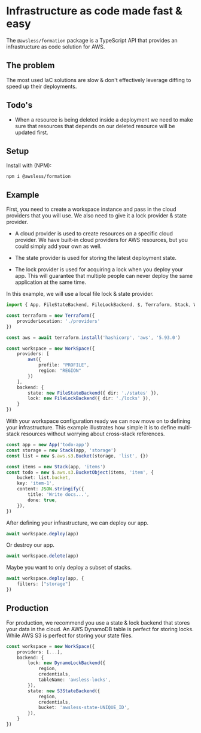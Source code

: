 
# Infrastructure as code made fast & easy

The `@awsless/formation` package is a TypeScript API that provides an infrastructure as code solution for AWS.

## The problem

The most used IaC solutions are slow & don't effectively leverage diffing to speed up their deployments.

## Todo's
- When a resource is being deleted inside a deployment we need to make sure that resources that depends on our deleted resource will be updated first.

## Setup

Install with (NPM):

```
npm i @awsless/formation
```

## Example

First, you need to create a workspace instance and pass in the cloud providers that you will use.
We also need to give it a lock provider & state provider.

- A cloud provider is used to create resources on a specific cloud provider. We have built-in cloud providers for AWS resources, but you could simply add your own as well.

- The state provider is used for storing the latest deployment state.

- The lock provider is used for acquiring a lock when you deploy your app. This will guarantee that multiple people can never deploy the same application at the same time.

In this example, we will use a local file lock & state provider.

```ts
import { App, FileStateBackend, FileLockBackend, $, Terraform, Stack, WorkSpace } from '@awsless/formation'

const terraform = new Terraform({
	providerLocation: './providers'
})

const aws = await terraform.install('hashicorp', 'aws', '5.93.0')

const workspace = new WorkSpace({
	providers: [
		aws({
			profile: "PROFILE",
			region: "REGION"
		})
	],
	backend: {
		state: new FileStateBackend({ dir: './states' }),
		lock: new FileLockBackend({ dir: './locks' }),
	}
})
```

With your workspace configuration ready we can now move on to defining your infrastructure.
This example illustrates how simple it is to define multi-stack resources without worrying about cross-stack references.

```ts
const app = new App('todo-app')
const storage = new Stack(app, 'storage')
const list = new $.aws.s3.Bucket(storage, 'list', {})

const items = new Stack(app, 'items')
const todo = new $.aws.s3.BucketObject(items, 'item', {
	bucket: list.bucket,
	key: 'item-1',
	content: JSON.stringify({
		title: 'Write docs...',
		done: true,
	}),
})
```

After defining your infrastructure, we can deploy our app.
```ts
await workspace.deploy(app)
```

Or destroy our app.
```ts
await workspace.delete(app)
```

Maybe you want to only deploy a subset of stacks.
```ts
await workspace.deploy(app, {
	filters: ["storage"]
})
```

## Production

For production, we recommend you use a state & lock backend that stores your data in the cloud.
An AWS DynamoDB table is perfect for storing locks.
While AWS S3 is perfect for storing your state files.

```ts
const workspace = new WorkSpace({
	providers: [...],
	backend: {
		lock: new DynamoLockBackend({
  			region,
  			credentials,
  			tableName: 'awsless-locks',
  		}),
		state: new S3StateBackend({
			region,
			credentials,
			bucket: 'awsless-state-UNIQUE_ID',
		}),
	}
})
```
